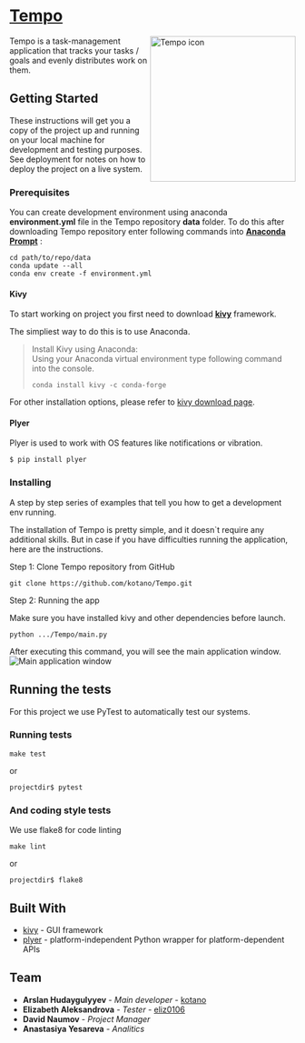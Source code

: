 # [Tempo](https://kotano.github.io/Tempo/)

<img alt="Tempo icon" align="right" height="256" src="https://kotano.github.io/Tempo/data/icons/logo.png"/>

Tempo is a task-management application that tracks your tasks / goals and evenly distributes work on them. 

## Getting Started

These instructions will get you a copy of the project up and running on your local machine for development and testing purposes. 
See deployment for notes on how to deploy the project on a live system.


### Prerequisites

You can create development environment using anaconda __environment.yml__ file in the Tempo repository __data__ folder.
To do this after downloading Tempo repository enter following commands into [__Anaconda Prompt__](https://docs.conda.io/projects/conda/en/latest/user-guide/install/#regular-installation) :

```
cd path/to/repo/data
conda update --all
conda env create -f environment.yml
```

#### Kivy
To start working on project you first need to download [__kivy__](https://github.com/kivy/kivy) framework.

The simpliest way to do this is to use Anaconda.
>Install Kivy using Anaconda:  
>Using your Anaconda virtual environment type following command into the console.  
>```
>conda install kivy -c conda-forge
>```

For other installation options, please refer to [kivy download page](https://kivy.org/#download).

#### Plyer
Plyer is used to work with OS features like notifications or vibration.

    $ pip install plyer



### Installing

A step by step series of examples that tell you how to get a development env running.

The installation of Tempo is pretty simple, and it doesn`t require any additional skills. But in case if you have difficulties running the application, here are the instructions.

Step 1: Clone Tempo repository from GitHub

```
git clone https://github.com/kotano/Tempo.git
```

Step 2: Running the app

Make sure you have installed kivy and other dependencies before launch.

```
python .../Tempo/main.py
```
After executing this command, you will see the main application window.
<img alt="Main application window" align="" height="" src="https://kotano.github.io/Tempo/data/icons/main_window.png"/>

## Running the tests

For this project we use PyTest to automatically test our systems.

### Running tests

```
make test
``` 
or  
```
projectdir$ pytest
``` 

### And coding style tests

We use flake8 for code linting

```
make lint
```
or
```
projectdir$ flake8
```

## Built With

* [kivy](https://kivy.org) - GUI framework
* [plyer](https://github.com/kivy/plyer) - platform-independent Python wrapper for platform-dependent APIs


## Team

* **Arslan Hudaygulyyev** - *Main developer* - [kotano](https://github.com/kotano)
* **Elizabeth Aleksandrova** - *Tester* - [eliz0106](https://github.com/eliz0106)
* **David Naumov** - *Project Manager*
* **Anastasiya Yesareva** - *Analitics*
